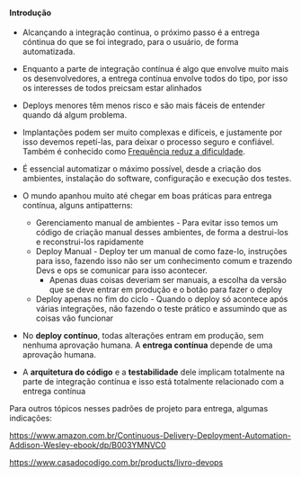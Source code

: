 #### Introdução

* Alcançando a integração continua, o próximo passo é a entrega cóntinua do que se foi integrado, para o usuário, de forma automatizada.

* Enquanto a parte de integração contínua é algo que envolve muito mais os desenvolvedores, a entrega contínua envolve todos do tipo, por isso os interesses de todos preicsam estar alinhados

* Deploys menores têm menos risco e são mais fáceis de entender quando dá algum problema.

*  Implantações podem ser muito complexas e difíceis, e justamente por isso devemos repetí-las, para deixar o processo seguro e confiável. Também é conhecido como [Frequência reduz a dificuldade](https://martinfowler.com/bliki/FrequencyReducesDifficulty.html).

* É essencial automatizar o máximo possível, desde a criação dos ambientes, instalação do software, configuração e execução dos testes.

* O mundo apanhou muito até chegar em boas práticas para entrega contínua, alguns antipatterns: 
    * Gerenciamento manual de ambientes - Para evitar isso temos um código de criação manual desses ambientes, de forma a destrui-los e reconstrui-los rapidamente
    * Deploy Manual - Deploy ter um manual de como faze-lo, instruções para isso, fazendo isso não ser um conhecimento comum e trazendo Devs e ops se comunicar para isso acontecer.
        * Apenas duas coisas deveriam ser manuais, a escolha da versão que se deve entrar em produção e o botão para fazer o deploy
    * Deploy apenas no fim do ciclo - Quando o deploy só acontece após várias integrações, não fazendo o teste prático e assumindo que as coisas vão funcionar

* No **deploy contínuo**, todas alterações entram em produção, sem nenhuma aprovação humana. A **entrega contínua** depende de uma aprovação humana.

* A **arquitetura do código** e a **testabilidade** dele implicam totalmente na parte de integração contínua e isso está totalmente relacionado com a entrega contínua

Para outros tópicos nesses padrões de projeto para entrega, algumas indicações:

https://www.amazon.com.br/Continuous-Delivery-Deployment-Automation-Addison-Wesley-ebook/dp/B003YMNVC0

https://www.casadocodigo.com.br/products/livro-devops